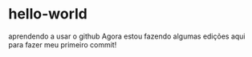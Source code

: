 # hello-world
aprendendo a usar o github
Agora estou fazendo algumas edições aqui para fazer meu primeiro commit!
